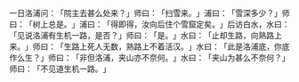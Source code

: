 一日洛浦问：​「院主去甚么处来？​」师曰：​「扫雪来。​」浦曰：​「雪深多少？​」师曰：​「树上总是。​」浦曰：​「得即得，汝向后住个雪窟定矣。​」后访白水，水曰：​「见说洛浦有生机一路，是否？​」师曰：​「是。​」水曰：​「止却生路，向熟路上来。​」师曰：​「生路上死人无数，熟路上不着活汉。​」水曰：​「此是洛浦底，你底作么生？​」师曰：​「非但洛浦，夹山亦不奈何。​」水曰：​「夹山为甚么不奈何？​」师曰：​「不见道生机一路。​」